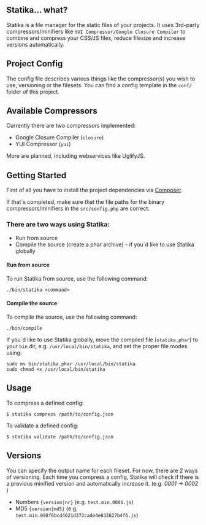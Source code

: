 ## Statika... what?
Statika is a file manager for the static files of your projects. It uses 3rd-party compressors/minifiers like ```YUI Compressor/Google Closure Compiler``` to  combine and compress your CSS/JS files, reduce filesize and increase versions automatically.

## Project Config
The config file describes various things like the compressor(s) you wish to use, versioning or the filesets. You can find a config template in the ```conf/``` folder of this project.

## Available Compressors
Currently there are two compressors implemented:
* Google Closure Compiler (```closure```)
* YUI Compressor (```yui```)

More are planned, including webservices like UglifyJS.

## Getting Started
First of all you have to install the project dependencies via [Composer](http://getcomposer.org).

If that´s completed, make sure that the file paths for the binary compressors/minifiers in the ```src/config.php``` are correct.

### There are two ways using Statika:
* Run from source
* Compile the source (create a phar archive) - if you´d like to use Statika globally

#### Run from source
To run Statika from source, use the following command:
```
./bin/statika <command>
```

#### Compile the source
To compile the source, use the following command:
```
./bin/compile
```
If you´d like to use Statika globally, move the compiled file (```statika.phar```) to your ```bin``` dir, e.g. ```/usr/local/bin/statika```, and set the proper file modes using:
```
sudo mv bin/statika.phar /usr/local/bin/statika
sudo chmod +x /usr/local/bin/statika
```

## Usage
To compress a defined config:
```
$ statika compress /path/to/config.json
```

To validate a defined config:
```
$ statika validate /path/to/config.json
```

## Versions
You can specify the output name for each fileset. For now, there are 2 ways of versioning. Each time you compress a config, Statika will check if there is a previous minified version and automatically increase it. (e.g. _0001 -> 0002_ )
* Numbers ```{version|nr}``` (e.g. ```test.min.0001.js```)
* MD5 ```{version|md5}``` (e.g. ```test.min.098f6bcd4621d373cade4e832627b4f6.js```)

